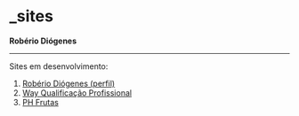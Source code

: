# _sites
 
<strong>Robério Diógenes</strong><hr>

Sites em desenvolvimento:
01. <a href="https://roberiodiogenes.github.io/_sites/perfil/index.html" target="_blank">Robério Diógenes (perfil)</a>
02. <a href="https://roberiodiogenes.github.io/_sites/way/index.html" target="_blank">Way Qualificação Profissional</a>
03. <a href="https://roberiodiogenes.github.io/_sites/phfrutas/index.html" target="_blank">PH Frutas</a>